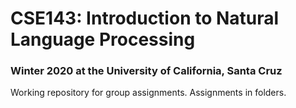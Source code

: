# CSE143: Introduction to Natural Language Processing
### Winter 2020 at the University of California, Santa Cruz

Working repository for group assignments. Assignments in folders.
